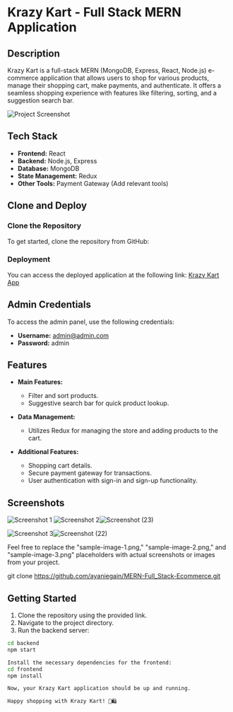 # Krazy Kart - Full Stack MERN Application

## Description
Krazy Kart is a full-stack MERN (MongoDB, Express, React, Node.js) e-commerce application that allows users to shop for various products, manage their shopping cart, make payments, and authenticate. It offers a seamless shopping experience with features like filtering, sorting, and a suggestion search bar.

![Project Screenshot]()

## Tech Stack
- **Frontend:** React
- **Backend:** Node.js, Express
- **Database:** MongoDB
- **State Management:** Redux
- **Other Tools:** Payment Gateway (Add relevant tools)

## Clone and Deploy
### Clone the Repository
To get started, clone the repository from GitHub:


### Deployment
You can access the deployed application at the following link: [Krazy Kart App](https://beautiful-blue-skirt.cyclic.app/)

## Admin Credentials
To access the admin panel, use the following credentials:
- **Username:** admin@admin.com
- **Password:** admin

## Features
- **Main Features:**
  - Filter and sort products.
  - Suggestive search bar for quick product lookup.

- **Data Management:**
  - Utilizes Redux for managing the store and adding products to the cart.

- **Additional Features:**
  - Shopping cart details.
  - Secure payment gateway for transactions.
  - User authentication with sign-in and sign-up functionality.

## Screenshots
![Screenshot 1](sample-image-1.png)
![Screenshot 2](sample-image-2.png)![Screenshot (23)](https://github.com/ayaniegain/MERN-Full_Stack-Ecommerce/assets/59463533/3368aa66-13e0-42fc-80d9-eaf00cdbb153)

![Screenshot 3](sample-image-3.png)![Screenshot (22)](https://github.com/ayaniegain/MERN-Full_Stack-Ecommerce/assets/59463533/afb76a2f-84ad-46b4-a72f-ea9ed8607ae3)


Feel free to replace the "sample-image-1.png," "sample-image-2.png," and "sample-image-3.png" placeholders with actual screenshots or images from your project.

git clone https://github.com/ayaniegain/MERN-Full_Stack-Ecommerce.git

## Getting Started
1. Clone the repository using the provided link.
2. Navigate to the project directory.
3. Run the backend server:

```bash
cd backend
npm start

Install the necessary dependencies for the frontend:
cd frontend
npm install

Now, your Krazy Kart application should be up and running.

Happy shopping with Krazy Kart! 🛒🛍️




